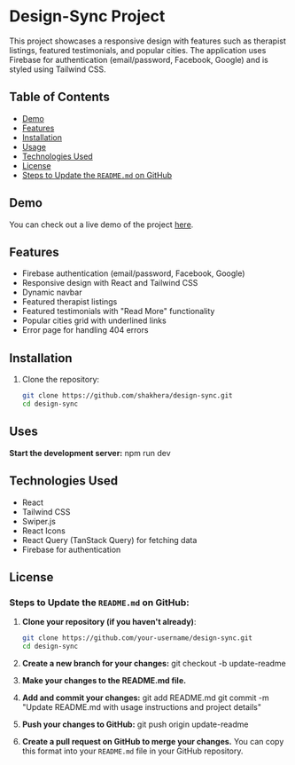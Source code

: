 # Design-Sync Project

This project showcases a responsive design with features such as therapist listings, featured testimonials, and popular cities. The application uses Firebase for authentication (email/password, Facebook, Google) and is styled using Tailwind CSS.

## Table of Contents

- [Demo](#demo)
- [Features](#features)
- [Installation](#installation)
- [Usage](#usage)
- [Technologies Used](#technologies-used)
- [License](#license)
- [Steps to Update the `README.md` on GitHub](#steps-to-update-the-readmemd-on-github)

## Demo

You can check out a live demo of the project [here](https://your-live-demo-link.com).

## Features

- Firebase authentication (email/password, Facebook, Google)
- Responsive design with React and Tailwind CSS
- Dynamic navbar
- Featured therapist listings
- Featured testimonials with "Read More" functionality
- Popular cities grid with underlined links
- Error page for handling 404 errors

## Installation

1. Clone the repository:

   ```bash
   git clone https://github.com/shakhera/design-sync.git
   cd design-sync

## Uses
**Start the development server:**
 npm run dev

## Technologies Used
- React
- Tailwind CSS
- Swiper.js
- React Icons
- React Query (TanStack Query) for fetching data
- Firebase for authentication

## License

### Steps to Update the `README.md` on GitHub:

1. **Clone your repository (if you haven't already)**:

   ```bash
   git clone https://github.com/your-username/design-sync.git
   cd design-sync
2. **Create a new branch for your changes:**
   git checkout -b update-readme

3. **Make your changes to the README.md file.**

4. **Add and commit your changes:**
   git add README.md
   git commit -m "Update README.md with usage instructions and project details"

5. **Push your changes to GitHub:**
   git push origin update-readme
6. **Create a pull request on GitHub to merge your changes.**
   You can copy this format into your `README.md` file in your GitHub repository.


